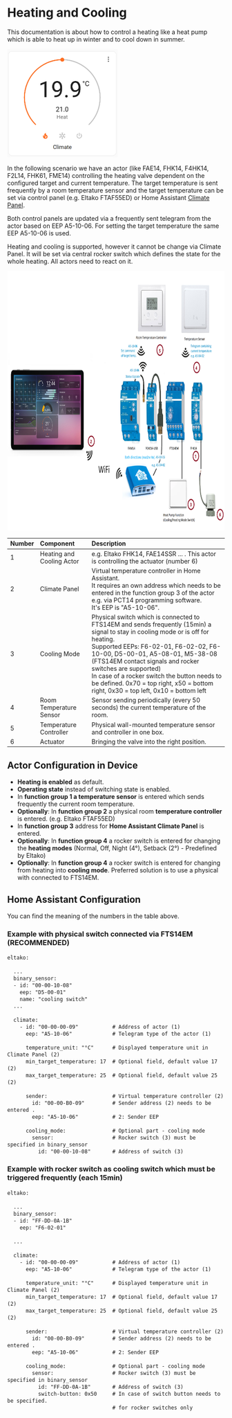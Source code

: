 # Heating and Cooling

This documentation is about how to control a heating like a heat pump which is able to heat up in winter and to cool down in summer.

<img src="./HAClimatePanel.png" alt="Home Assistant Climate Panel" height="250"/>

In the following scenario we have an actor (like FAE14, FHK14, F4HK14, F2L14, FHK61, FME14) controlling the heating valve dependent on the configured target and current temperature. The target temperature is sent frequently by a room temperature sensor and the target temperature can be set via control panel (e.g. Eltako FTAF55ED) or Home Assistant [Climate Panel](https://developers.home-assistant.io/docs/core/entity/climate).

Both control panels are updated via a frequently sent telegram from the actor based on EEP A5-10-06. For setting the target temperature the same EEP A5-10-06 is used.

Heating and cooling is supported, however it cannot be change via Climate Panel. It will be set via central rocker switch which defines the state for the whole heating. All actors need to react on it.

<img src="./heating-and-cooling-setup2.png" alt="Heating and cooling setup" height=600 />

| Number      | Component   | Description |
| :---        | :---        | :---        |
| 1           | Heating and Cooling Actor | e.g. Eltako FHK14, FAE14SSR ... . This actor is controlling the actuator (number 6)|
| 2           | Climate Panel | Virtual temperature controller in Home Assistant. <br/>It requires an own address which needs to be entered in the function group 3 of the actor e.g. via PCT14 programming software. <br/>It's EEP is "A5-10-06". |
| 3           | Cooling Mode | Physical switch which is connected to FTS14EM and sends frequently (15min) a signal to stay in cooling mode or is off for heating. <br/>Supported EEPs: F6-02-01, F6-02-02, F6-10-00, D5-00-01, A5-08-01, M5-38-08 (FTS14EM contact signals and rocker switches are supported) <br/>In case of a rocker switch the button needs to be defined. 0x70 = top right, x50 = bottom right, 0x30 = top left, 0x10 = bottom left |
| 4           | Room Temperature Sensor | Sensor sending periodically (every 50 seconds) the current temperature of the room. |
| 5           | Temperature Controller | Physical wall-mounted temperature sensor and controller in one box. |
| 6           | Actuator | Bringing the valve into the right position. |

## Actor Configuration in Device 

* **Heating is enabled** as default.
* **Operating state** instead of switching state is enabled.
* In **function group 1 a temperature sensor** is entered which sends frequently the current room temperature.
* **Optionally**: In **function group 2** a physical room **temperature controller** is entered. (e.g. Eltako FTAF55ED)
* In **function group 3** address for **Home Assistant Climate Panel** is entered.
* **Optionally**: In **function group 4** a rocker switch is entered for changing the **heating modes** (Normal, Off, Night (4°), Setback (2°) - Predefined by Eltako)
* **Optionally**: In **function group 4** a rocker switch is entered for changing from heating into **cooling mode**. Preferred solution is to use a physical with connected to FTS14EM. 

## Home Assistant Configuration

You can find the meaning of the numbers in the table above.

### Example with physical switch connected via FTS14EM (RECOMMENDED)
```
eltako:
  
  ...
  binary_sensor:
  - id: "00-00-10-08"
    eep: "D5-00-01"
    name: "cooling switch"
  ...

  climate:
    - id: "00-00-00-09"           # Address of actor (1)
      eep: "A5-10-06"             # Telegram type of the actor (1)

      temperature_unit: "°C"      # Displayed temperature unit in Climate Panel (2)
      min_target_temperature: 17  # Optional field, default value 17 (2)
      max_target_temperature: 25  # Optional field, default value 25 (2)

      sender:                     # Virtual temperature controller (2)
        id: "00-00-B0-09"         # Sender address (2) needs to be entered .
        eep: "A5-10-06"           # 2: Sender EEP

      cooling_mode:               # Optional part - cooling mode
        sensor:                   # Rocker switch (3) must be specified in binary_sensor
          id: "00-00-10-08"       # Address of switch (3)
```



### Example with rocker switch as cooling switch which must be triggered frequently (each 15min)
```
eltako:
  
  ...
  binary_sensor:
  - id: "FF-DD-0A-1B"
    eep: "F6-02-01"

  ...

  climate:
    - id: "00-00-00-09"           # Address of actor (1)
      eep: "A5-10-06"             # Telegram type of the actor (1)

      temperature_unit: "°C"      # Displayed temperature unit in Climate Panel (2)
      min_target_temperature: 17  # Optional field, default value 17 (2)
      max_target_temperature: 25  # Optional field, default value 25 (2)

      sender:                     # Virtual temperature controller (2)
        id: "00-00-B0-09"         # Sender address (2) needs to be entered .
        eep: "A5-10-06"           # 2: Sender EEP
        
      cooling_mode:               # Optional part - cooling mode
        sensor:                   # Rocker switch (3) must be specified in binary_sensor
          id: "FF-DD-0A-1B"       # Address of switch (3)
          switch-button: 0x50     # In case of switch button needs to be specified.
                                  # for rocker switches only
```

